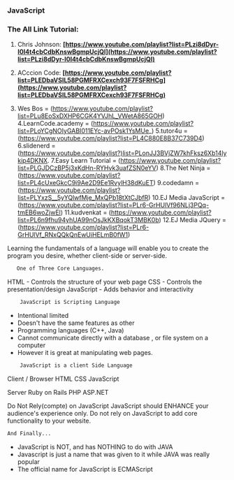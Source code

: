 ### JavaScript

### The All Link Tutorial:

1. Chris Johnson: **[https://www.youtube.com/playlist?list=PLzi8dDyr-I0l4t4cbCdbKnswBgmpUcjQl](https://www.youtube.com/playlist?list=PLzi8dDyr-I0l4t4cbCdbKnswBgmpUcjQl)**

2. ACccion Code: **[https://www.youtube.com/playlist?list=PLEDbaVSIL58PGMFRXCexch93F7FSFRHCg](https://www.youtube.com/playlist?list=PLEDbaVSIL58PGMFRXCexch93F7FSFRHCg)**
3. Wes Bos = (https://www.youtube.com/playlist?list=PLu8EoSxDXHP6CGK4YVJhL_VWetA865GOH)
4.LearnCode.academy = (https://www.youtube.com/playlist?list=PLoYCgNOIyGABI011EYc-avPOsk1YsMUe_)
5.tutor4u = (https://www.youtube.com/playlist?list=PL4C880E8B37C739D4)
6.slidenerd = (https://www.youtube.com/playlist?)list=PLonJJ3BVjZW7khFksz6Xb14lykip4DKNX.
7.Easy Learn Tutorial = (https://www.youtube.com/playlist?list=PLGJDCzBP5j3xKdHn-RYHvk3uafZSN0eYV)
8.The Net Ninja = (https://www.youtube.com/playlist?list=PL4cUxeGkcC9i9Ae2D9Ee1RvylH38dKuET)
9.codedamn = (https://www.youtube.com/playlist?list=PLYxzS__5yYQlwfMje_MxQPb18tXtCJbfR)
10.EJ Media JavaScript = (https://www.youtube.com/playlist?list=PLr6-GrHUlVf96NLj3PQq-tmEB6woZjwEl)
11.kudvenkat = (https://www.youtube.com/playlist?list=PL6n9fhu94yhUA99nOsJkKXBqokT3MBK0b)
12.EJ Media JQuery = (https://www.youtube.com/playlist?list=PLr6-GrHUlVf_RNxQQkQnEwUiHELmB0fW1)


 Learning the fundamentals of a language will enable you to create the program you desire, whether client-side or server-side.

 ```bash
 	One of Three Core Languages.
 ```


HTML - Controls the structure of your web page
CSS - Controls the presentation/design
JavaScript - Adds behavior and interactivity


 ```bash
     JavaScript is Scripting Language
 ```


- Intentional limited
- Doesn't have the same features as other
- Programming languages (C++, Java)
- Cannot communicate directly with a database , or file system on a computer
- However it is great at manipulating web pages.


 ```bash
     JavaScript is a client Side Language
 ```



Client / Browser 
HTML
CSS
JavaScript

Server
Ruby on Rails
PHP
ASP.NET


Do Not Rely(compte) on JavaScript
JavaScript should ENHANCE your audience's experience only.
Do not rely on JavaScript to add core functionality to your website.


 ```bash
And Finally...
```


- JavaScript is NOT, and has NOTHING to do with JAVA
- Javascript is just a name that was given to it while JAVA was really popular
- The official name for JavaScript is ECMAScript
